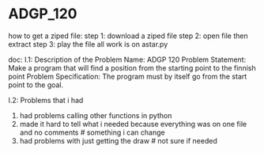 # ADGP_120

how to get a ziped file:
  step 1: 
    download a ziped file 
  step 2: 
    open file then extract 
  step 3:
    play the file all work is on astar.py 
  
doc:
I.1: Description of the Problem
Name: ADGP 120
Problem Statement: Make a program that will find a position from the starting point to the finnish point 
Problem Specification: The program must by itself go from the start point to the goal.

I.2: Problems that i had 
 1) had problems calling other functions in python 
 2) made it hard to tell what i needed because everything was on one file and no comments # something i can change 
 3) had problems with just getting the draw # not sure if needed
